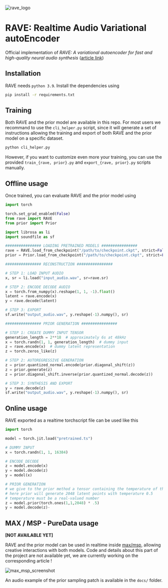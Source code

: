 ![rave_logo](docs/rave.png)

# RAVE: Realtime Audio Variational autoEncoder

Official implementation of _RAVE: A variational autoencoder for fast and high-quality neural audio synthesis_ ([article link](https://arxiv.org/abs/2111.05011))

## Installation

RAVE needs `python 3.9`. Install the dependencies using

```bash
pip install -r requirements.txt
```

## Training

Both RAVE and the prior model are available in this repo. For most users we recommand to use the `cli_helper.py` script, since it will generate a set of instructions allowing the training and export of both RAVE and the prior model on a specific dataset.

```bash
python cli_helper.py
```

However, if you want to customize even more your training, you can use the provided `train_{rave, prior}.py` and `export_{rave, prior}.py` scripts manually.

## Offline usage

Once trained, you can evaluate RAVE and the prior model using

```python
import torch

torch.set_grad_enabled(False)
from rave import RAVE
from prior import Prior

import librosa as li
import soundfile as sf

################ LOADING PRETRAINED MODELS ################
rave = RAVE.load_from_checkpoint("/path/to/checkpoint.ckpt", strict=False).eval()
prior = Prior.load_from_checkpoint("/path/to/checkpoint.ckpt", strict=False).eval()

################ RECONSTRUCTION ################

# STEP 1: LOAD INPUT AUDIO
x, sr = li.load("input_audio.wav", sr=rave.sr)

# STEP 2: ENCODE DECODE AUDIO
x = torch.from_numpy(x).reshape(1, 1, -1).float()
latent = rave.encode(x)
y = rave.decode(latent)

# STEP 3: EXPORT
sf.write("output_audio.wav", y.reshape(-1).numpy(), sr)

################ PRIOR GENERATION ################

# STEP 1: CREATE DUMMY INPUT TENSOR
generation_length = 2**18  # approximately 6s at 48kHz
x = torch.randn(1, 1, generation_length)  # dummy input
z = rave.encode(x)  # dummy latent representation
z = torch.zeros_like(z)

# STEP 2: AUTOREGRESSIVE GENERATION
z = prior.quantized_normal.encode(prior.diagonal_shift(z))
z = prior.generate(z)
z = prior.diagonal_shift.inverse(prior.quantized_normal.decode(z))

# STEP 3: SYNTHESIS AND EXPORT
y = rave.decode(z)
sf.write("output_audio.wav", y.reshape(-1).numpy(), sr)

```

## Online usage

RAVE exported as a realtime torchscript file can be used like this

```python
import torch

model = torch.jit.load("pretrained.ts")

# DUMMY INPUT
x = torch.randn(1, 1, 16384)

# ENCODE DECODE
z = model.encode(x)
y = model.decode(z)
y = model(x)

# PRIOR GENERATION
# we give to the prior method a tensor containing the temperature of the generation
# here prior will generate 2048 latent points with temperature 0.5
# temperature must be a real-valued number
z = model.prior(torch.ones(1,1,2048) * .5)
y = model.decode(z)-

```

## MAX / MSP - PureData usage

**[NOT AVAILABLE YET]**

RAVE and the prior model can be used in realtime inside [max/msp](https://cycling74.com/), allowing creative interactions with both models. Code and details about this part of the project are not available yet, we are currently working on the corresponding article !

![max_msp_screenshot](docs/maxmsp_screenshot.png)

An audio example of the prior sampling patch is available in the `docs/` folder.
